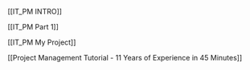 [[IT_PM INTRO]]

[[IT_PM Part 1]]

[[IT_PM My Project]]

[[Project Management Tutorial - 11 Years of Experience in 45 Minutes]]